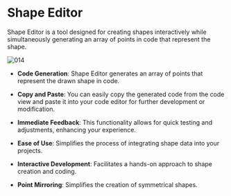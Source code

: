 # Shape Editor

 Shape Editor is a tool designed for creating shapes interactively while simultaneously generating an array of points in code that represent the shape. 


![014](https://github.com/user-attachments/assets/dc4693c4-4ce4-4f56-96ac-c7f393634e39)




- **Code Generation**: Shape Editor generates an array of points that represent the drawn shape in code.
  
- **Copy and Paste**: You can easily copy the generated code from the code view and paste it into your code editor for further development or modification.
  
- **Immediate Feedback**: This functionality allows for quick testing and adjustments, enhancing your experience.
  
- **Ease of Use**: Simplifies the process of integrating shape data into your projects.
  
- **Interactive Development**: Facilitates a hands-on approach to shape creation and coding.

- **Point Mirroring**: Simplifies the creation of symmetrical shapes.

